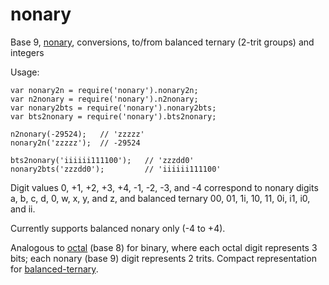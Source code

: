 # nonary

Base 9, [nonary](https://en.wikipedia.org/wiki/Nonary), conversions, to/from balanced ternary (2-trit groups) and integers

Usage:

    var nonary2n = require('nonary').nonary2n;
    var n2nonary = require('nonary').n2nonary;
    var nonary2bts = require('nonary').nonary2bts;
    var bts2nonary = require('nonary').bts2nonary;

    n2nonary(-29524);   // 'zzzzz'
    nonary2n('zzzzz');  // -29524

    bts2nonary('iiiiii111100');   // 'zzzdd0'
    nonary2bts('zzzdd0');         // 'iiiiii111100'

Digit values 0, +1, +2, +3, +4, -1, -2, -3, and -4 correspond to nonary digits a, b, c, d, 0, w, x, y, and z,
and balanced ternary 00, 01, 1i, 10, 11, 0i, i1, i0, and ii.

Currently supports balanced nonary only (-4 to +4).

Analogous to [octal](https://en.wikipedia.org/wiki/Octal) (base 8) for binary, where each octal digit
represents 3 bits; each nonary (base 9) digit represents 2 trits. Compact representation for
[balanced-ternary](https://github.com/thirdcoder/balanced-ternary).
